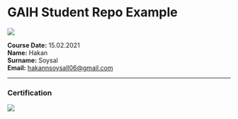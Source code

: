 # GAIH Student Repo Example
![](img/logo.png)

**Course Date:** 15.02.2021  
**Name:** Hakan  
**Surname:** Soysal  
**Email:** hakannsoysall06@gmail.com  

---

### Certification
![](https://hizliresim.com/CTCVuFraw=True)

